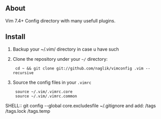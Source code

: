 ## About
Vim 7.4+ Config directory with many usefull plugins.

## Install

 1. Backup your ~/.vim/ directory in case u have such
 2. Clone the repository under your `~/` directory:

         cd ~ && git clone git://github.com/naglik/vimconfig .vim --recursive

 3. Source the config files in your `.vimrc`
         
         source ~/.vim/.vimrc.core
         source ~/.vim/.vimrc.common


SHELL:: git config --global core.excludesfile ~/.gitignore
and add:
/tags
/tags.lock
/tags.temp
